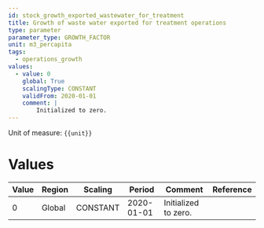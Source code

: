 ```yaml
---
id: stock_growth_exported_wastewater_for_treatment
title: Growth of waste water exported for treatment operations
type: parameter
parameter_type: GROWTH_FACTOR
unit: m3_percapita
tags:
  - operations_growth
values:
  - value: 0
    global: True
    scalingType: CONSTANT
    validFrom: 2020-01-01
    comment: |
        Initialized to zero.
---
```



Unit of measure: `{{unit}}`


# Values


| Value | Region | Scaling | Period | Comment | Reference |
|-------|--------|---------|--------|---------|-----------|
| 0 | Global | CONSTANT | 2020-01-01 | Initialized to zero. |  |


